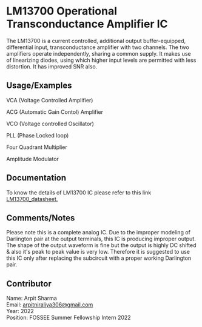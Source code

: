
# LM13700 Operational Transconductance Amplifier IC

The LM13700 is a current controlled, additional output buffer-equipped, differential input, transconductance amplifier with two channels. The two amplifiers operate independently, sharing a common supply. It makes use of linearizing diodes, using which higher input levels are permitted with less distortion. It has improved SNR also.


## Usage/Examples

VCA (Voltage Controlled Amplifier)

ACG (Automatic Gain Contol) Amplifier

VCO (Voltage controlled Oscillator)

PLL (Phase Locked loop)

Four Quadrant Multiplier

Amplitude Modulator

## Documentation

To know the details of LM13700 IC please refer to this link [LM13700_datasheet.](https://www.ti.com/lit/ds/symlink/lm13700.pdf)

## Comments/Notes

Please note this is a complete analog IC. Due to the improper modeling of Darlington pair at the output terminals, this IC is producing improper output. The shape of the output waveform is fine but the output is highly DC shifted & also it's peak to peak value is very low. Therefore it is suggested to use this IC only after replacing the subcircuit with a proper working Darlington pair.

## Contributor

Name: Arpit Sharma  
Email: arpitniraliya306@gmail.com  
Year: 2022  
Position: FOSSEE Summer Fellowship Intern 2022
